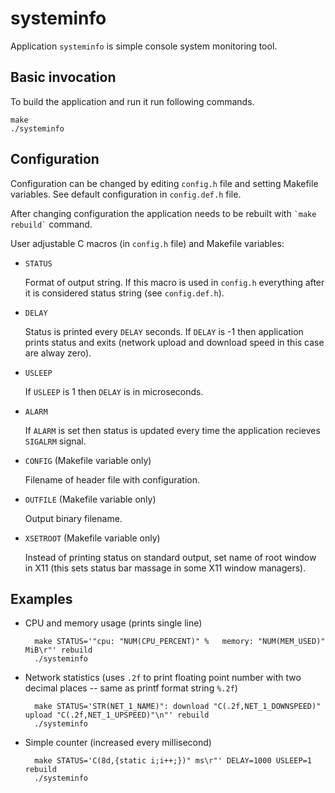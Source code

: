 systeminfo
==========
Application `systeminfo` is simple console system monitoring tool.

Basic invocation
----------------
To build the application and run it run following commands.

    make
    ./systeminfo

Configuration
-------------
Configuration can be changed by editing `config.h` file and setting Makefile variables. See default configuration in `config.def.h` file.

After changing configuration the application needs to be rebuilt with `` `make rebuild` `` command.

User adjustable C macros (in `config.h` file) and Makefile variables:

* `STATUS`

    Format of output string. If this macro is used in `config.h` everything after it is considered status string (see `config.def.h`).

* `DELAY`

    Status is printed every `DELAY` seconds.
    If `DELAY` is -1 then application prints status and exits (network upload and download speed in this case are alway zero).

* `USLEEP`

    If `USLEEP` is 1 then `DELAY` is in microseconds.

* `ALARM`

    If `ALARM` is set then status is updated every time the application recieves `SIGALRM` signal.

* `CONFIG` (Makefile variable only)

    Filename of header file with configuration.

* `OUTFILE` (Makefile variable only)

    Output binary filename.

* `XSETROOT` (Makefile variable only)

    Instead of printing status on standard output, set name of root window in X11 (this sets status bar massage in some X11 window managers).

Examples
--------
* CPU and memory usage (prints single line)

        make STATUS='"cpu: "NUM(CPU_PERCENT)" %   memory: "NUM(MEM_USED)" MiB\r"' rebuild
        ./systeminfo

* Network statistics (uses `.2f` to print floating point number with two decimal places -- same as printf format string `%.2f`)

        make STATUS='STR(NET_1_NAME)": download "C(.2f,NET_1_DOWNSPEED)" upload "C(.2f,NET_1_UPSPEED)"\n"' rebuild
        ./systeminfo

* Simple counter (increased every millisecond)

        make STATUS='C(8d,{static i;i++;})" ms\r"' DELAY=1000 USLEEP=1 rebuild
        ./systeminfo

